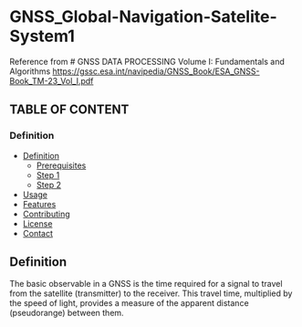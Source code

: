 # GNSS_Global-Navigation-Satelite-System1
Reference from # GNSS DATA PROCESSING Volume I: Fundamentals and Algorithms
https://gssc.esa.int/navipedia/GNSS_Book/ESA_GNSS-Book_TM-23_Vol_I.pdf
## TABLE OF CONTENT
### <a name="Definition"></a> Definition
- [Definition](#Definition)
  - [Prerequisites](#prerequisites)
  - [Step 1](#step-1)
  - [Step 2](#step-2)
- [Usage](#usage)
- [Features](#features)
- [Contributing](#contributing)
- [License](#license)
- [Contact](#contact)

## Definition

The basic observable in a GNSS is the time required for a signal to travel from the satellite (transmitter) to the receiver. This travel time, multiplied by the speed of light, provides a measure of the apparent distance (pseudorange) between them.

